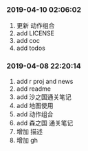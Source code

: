 ### 2019-04-10 02:06:02

1. 更新 动作组合
1. add LICENSE
1. add coc
1. add todos

### 2019-04-08 22:20:14

1. add r proj and news
1. add readme
1. add 沙之国通关笔记
1. add 地图使用
1. add 动作组合
1. add 森之国 通关笔记
1. 增加 描述
1. 增加 gh
